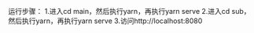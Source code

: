 运行步骤：
1.进入cd main，然后执行yarn，再执行yarn serve
2.进入cd sub，然后执行yarn，再执行yarn serve
3.访问http://localhost:8080
